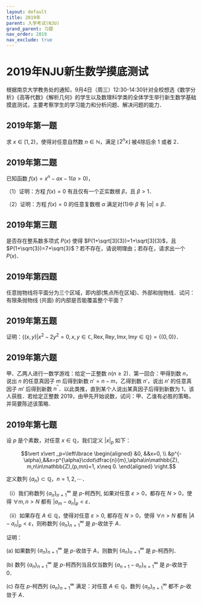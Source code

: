 ```yaml
---
layout: default
title: 2019年
parent: 入学考试(NJU)
grand_parent: 习题
nav_order: 2019
nav_exclude: true
---
```


# 2019年NJU新生数学摸底测试

根据南京大学教务处的通知，9月4日（周三）12:30-14:30针对全校想选《数学分析》《高等代数》《解析几何》的学生以及数理科学类的全体学生举行新生数学基础摸底测试，主要考察学生的学习能力和分析问题、解决问题的能力．

## 2019年第一题 

求 $x\in[1,2)$，使得对任意自然数 $n\in\mathbb{N}$，满足 $\lfloor 2^nx\rfloor$ 被4除后余 1 或者 2．

<div STYLE="page-break-after: always;"></div>


## 2019年第二题 

已知函数 $f(x)=x^n-ax-1(a>0)$，

（1）证明：方程 $f(x)=0$ 有且仅有一个正实数根 $\beta$，且 $\beta>1$．

（2）证明：方程 $f(x)=0$ 的任意复数根 $\alpha$ 满足对(1)中 $\beta$ 有 $\vert \alpha\vert \leq\beta$．

<div STYLE="page-break-after: always;"></div>


## 2019年第三题

是否存在整系数多项式 $P(x)$ 使得 $P(1+\sqrt[3]{3})=1+\sqrt[3]{3}$，且 $P(1+\sqrt{3})=7+\sqrt{3}$？若不存在，请说明理由；若存在，请求出一个$P(x)$．

<div STYLE="page-break-after: always;"></div>


## 2019年第四题

任意抛物线将平面分为三个区域，即内部(焦点所在区域)、外部和抛物线．试问：有限条抛物线 (共面) 的内部是否能覆盖整个平面？

<div STYLE="page-break-after: always;"></div>


## 2019年第五题

证明：$\lbrace (x,y)\vert x^2-2y^2=0,x,y\in\mathbb{C}, \mathrm{Re} x,\mathrm{Re} y,\mathrm{Im} x,\mathrm{Im} y\in\mathbb{Q}\rbrace=\lbrace(0,0)\rbrace$．

<div STYLE="page-break-after: always;"></div>


## 2019年第六题

甲、乙两人进行一数学游戏：给定一正整数 $n(n\geq 2)$．第一回合：甲得到数 $n$，说出 $n$ 的任意真因子 $m$ 后得到新数 $n'=n-m$，乙得到数 $n'$，说出 $n'$ 的任意真因子 $m'$ 后得到新数 $n^{\prime\prime}$．以此类推，直到某个人说出某真因子后得到新数为 1，该人获胜．若给定正整数 $2019$，由甲先开始说数，试问：甲、乙谁有必胜的策略，并简要陈述该策略．


<div STYLE="page-break-after: always;"></div>


## 2019年第七题

设 $p$ 是个素数，对任意 $x\in\mathbb{Q}$，我们定义 $\vert x\vert_p$ 如下：

$$\vert x\vert _p=\left\lbrace \begin{aligned} &0, &&x=0, \\
&p^{-\alpha},&&x=p^{\alpha}\cdot\dfrac{n}{m},\alpha\in\mathbb{Z},
m,n\in\mathbb{Z},(p,mn)=1, x\neq 0. \end{aligned} \right.$$

定义数列 $\lbrace a_n\rbrace\subset\mathbb{Q}$，$n=1,2,\cdots$．

（ⅰ）我们称数列 $\lbrace a_n\rbrace_{n=1}^{\infty}$ 是 $p$-柯西列, 如果对任意 $\varepsilon>0$，都存在 $N>0$，使得 $\forall m,n>N$ 都有 $\vert a_m-a_n\vert_p<\varepsilon$．

（ⅱ）如果存在 $A\in\mathbb{Q}$，使得对任意 $\varepsilon>0$, 都存在 $N>0$，使得 $\forall n>N$ 都有 $\vert A-a_n\vert_p<\varepsilon$，则称数列 $\lbrace a_n\rbrace_{n=1}^{\infty}$ 是 $p$-收敛于 $A$．

证明：

(a) 如果数列 $\lbrace a_n\rbrace_{n=1}^{\infty}$ 是 $p$-收敛于 $A$，则数列 $\lbrace a_n\rbrace_{n=1}^{\infty}$ 是 $p$-柯西列．

(b) 数列 $\lbrace a_n\rbrace_{n=1}^{\infty}$ 是 $p$-柯西列当且仅当数列 $\lbrace a_{n+1}-a_n\rbrace_{n=1}^{\infty}$ 是 $p$-收敛于0．

(c) 存在 $p$-柯西列 $\lbrace a_n\rbrace_{n=1}^{\infty}$ 满足：对任意 $A\in\mathbb{Q}$，数列 $\lbrace a_n\rbrace_{n=1}^{\infty}$ 都不 $p$-收敛于 $A$．


<div STYLE="page-break-after: always;"></div>



